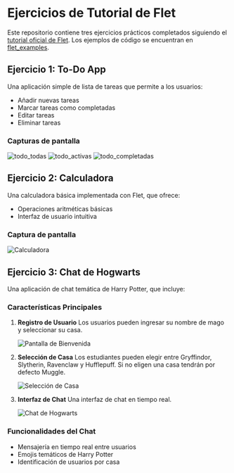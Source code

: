 # Ejercicios de Tutorial de Flet

Este repositorio contiene tres ejercicios prácticos completados siguiendo el [tutorial oficial de Flet](https://flet.dev/docs/tutorials).
Los ejemplos de código se encuentran en [flet_examples](https://github.com/ParcivalDev/Probando_Flet/tree/main/flet_examples).

## Ejercicio 1: To-Do App

Una aplicación simple de lista de tareas que permite a los usuarios:

- Añadir nuevas tareas
- Marcar tareas como completadas
- Editar tareas
- Eliminar tareas

### Capturas de pantalla

![todo_todas](https://github.com/ParcivalDev/Probando_Flet/blob/main/flet_examples/ToDo/images/todo_todas.png?raw=true)
![todo_activas](https://github.com/ParcivalDev/Probando_Flet/blob/main/flet_examples/ToDo/images/todo_activas.png?raw=true)
![todo_completadas](https://github.com/ParcivalDev/Probando_Flet/blob/main/flet_examples/ToDo/images/todo_completadas.png?raw=true)

## Ejercicio 2: Calculadora

Una calculadora básica implementada con Flet, que ofrece:

- Operaciones aritméticas básicas
- Interfaz de usuario intuitiva

### Captura de pantalla

![Calculadora](https://github.com/ParcivalDev/Probando_Flet/blob/main/flet_examples/Calculadora/images/calculadora.png?raw=true)

## Ejercicio 3: Chat de Hogwarts

Una aplicación de chat temática de Harry Potter, que incluye:

### Características Principales

1. **Registro de Usuario**
   Los usuarios pueden ingresar su nombre de mago y seleccionar su casa.

   ![Pantalla de Bienvenida](https://github.com/ParcivalDev/Probando_Flet/blob/main/flet_examples/Chat/images/login.png?raw=true)

2. **Selección de Casa**
   Los estudiantes pueden elegir entre Gryffindor, Slytherin, Ravenclaw y Hufflepuff.
   Si no eligen una casa tendrán por defecto Muggle.

   ![Selección de Casa](https://github.com/ParcivalDev/Probando_Flet/blob/main/flet_examples/Chat/images/seleccion_casa.png?raw=true)

3. **Interfaz de Chat**
   Una interfaz de chat en tiempo real.
  
   ![Chat de Hogwarts](https://github.com/ParcivalDev/Probando_Flet/blob/main/flet_examples/Chat/images/chat.png?raw=true)

### Funcionalidades del Chat

- Mensajería en tiempo real entre usuarios
- Emojis temáticos de Harry Potter
- Identificación de usuarios por casa
